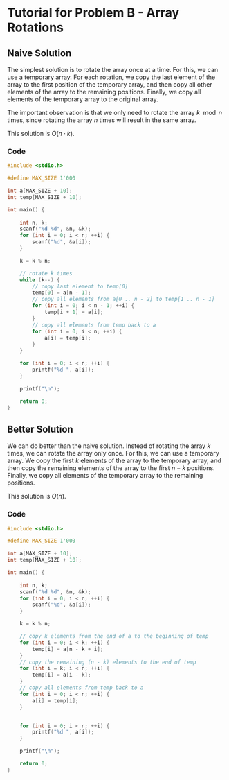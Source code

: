 # Tutorial for Problem B - Array Rotations

## Naive Solution

The simplest solution is to rotate the array once at a time. For this, we can use a temporary array. For each rotation, we copy the last element of the array to the first position of the temporary array, and then copy all other elements of the array to the remaining positions. Finally, we copy all elements of the temporary array to the original array.

The important observation is that we only need to rotate the array $k \mod n$ times, since rotating the array $n$ times will result in the same array.

This solution is $O(n \cdot k)$.

### Code

```c
#include <stdio.h>

#define MAX_SIZE 1'000

int a[MAX_SIZE + 10];
int temp[MAX_SIZE + 10];

int main() {
    
    int n, k;
    scanf("%d %d", &n, &k);
    for (int i = 0; i < n; ++i) {
        scanf("%d", &a[i]);
    }

    k = k % n;

    // rotate k times
    while (k--) {
        // copy last element to temp[0]
        temp[0] = a[n - 1];
        // copy all elements from a[0 .. n - 2] to temp[1 .. n - 1]
        for (int i = 0; i < n - 1; ++i) {
            temp[i + 1] = a[i];
        }
        // copy all elements from temp back to a
        for (int i = 0; i < n; ++i) {
            a[i] = temp[i];
        }
    }

    for (int i = 0; i < n; ++i) {
        printf("%d ", a[i]);
    }

    printf("\n");

    return 0;
}
```

## Better Solution

We can do better than the naive solution. Instead of rotating the array $k$ times, we can rotate the array only once. For this, we can use a temporary array. We copy the first $k$ elements of the array to the temporary array, and then copy the remaining elements of the array to the first $n - k$ positions. Finally, we copy all elements of the temporary array to the remaining positions.

This solution is $O(n)$.

### Code

```c
#include <stdio.h>

#define MAX_SIZE 1'000

int a[MAX_SIZE + 10];
int temp[MAX_SIZE + 10];

int main() {
    
    int n, k;
    scanf("%d %d", &n, &k);
    for (int i = 0; i < n; ++i) {
        scanf("%d", &a[i]);
    }

    k = k % n;

    // copy k elements from the end of a to the beginning of temp
    for (int i = 0; i < k; ++i) {
        temp[i] = a[n - k + i];
    }
    // copy the remaining (n - k) elements to the end of temp
    for (int i = k; i < n; ++i) {
        temp[i] = a[i - k];
    }
    // copy all elements from temp back to a
    for (int i = 0; i < n; ++i) {
        a[i] = temp[i];
    }


    for (int i = 0; i < n; ++i) {
        printf("%d ", a[i]);
    }

    printf("\n");

    return 0;
}
```
